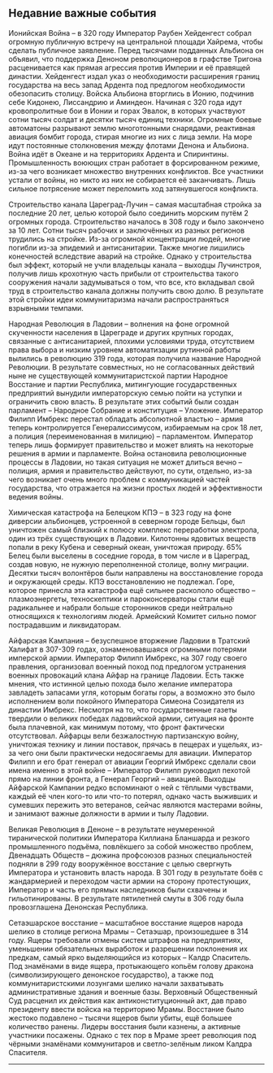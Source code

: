## Недавние важные события

Ионийская Война – в 320 году Император Раубен Хейденгест собрал огромную публичную встречу на центральной площади Хайрема, чтобы сделать публичное заявление. Перед тысячами подданных Альбиона он объявил, что поддержка Деноном революционеров в графстве Тригона расценивается как прямая агрессия против Империи и её правящей династии. Хейденгест издал указ о необходимости расширения границ государства на весь запад Ардента под предлогом необходимости обезопасить столицу. Войска Альбиона вторглись в Ионию, подчинив себе Кидонею, Лиссандрию и Аминдеон. Начиная с 320 года идут кровопролитные бои в Ионии и горах Эвалок, в которых участвуют сотни тысяч солдат и десятки тысяч единиц техники. Огромные боевые автоматоны разрывают землю многотонными снарядами, реактивная авиация бомбит города, стирая многие из них с лица земли. На море идут постоянные столкновения между флотами Денона и Альбиона. Война идёт в Океане и на территориях Ардента и Спиринтины. Промышленность воюющих стран работает в форсированном режиме, из-за чего возникает множество внутренних конфликтов. Все участники устали от войны, но никто из них не собирается её заканчивать. Лишь сильное потрясение может переломить ход затянувшегося конфликта. 

Строительство канала Цареград-Лучин – самая масштабная стройка за последние 20 лет, целью которой было соединить морским путём 2 огромных города. Строительство началось в 308 году и было закончено за 10 лет. Сотни тысяч рабочих и заключённых из разных регионов трудились на стройке. Из-за огромной концентрации людей, многие погибли из-за эпидемий и антисанитарии. Также многие лишились конечностей вследствие аварий на стройке. Однако у строительства был эффект, который не учли владельцы канала – выходцы Лучинстроя, получив лишь крохотную часть прибыли от строительства такого сооружения начали задумываться о том, что все, кто вкладывал свой труд в строительство канала должны получить свою долю. В результате этой стройки идеи коммунитаризма начали распространяться взрывными темпами. 

Народная Революция в Ладовии – волнения на фоне огромной скученности населения в Цареграде и других крупных городах, связанные с антисанитарией, плохими условиями труда, отсутствием права выбора и низким уровнем автоматизации рутинной работы вылились в революцию 319 года, которая получила название Народной Революции. В результате совместных, но не согласованных действий ныне не существующей коммунитаристской партии Народное Восстание и партии Республика, митингующие государственных предприятий вынудили императорскую семью пойти на уступки и ограничить свою власть. В результате этих событий были создан парламент – Народное Собрание и конституция – Уложение. Император Филипп Имбрекс перестал обладать абсолютной властью – армия теперь контролируется Генералиссимусом, избираемым на срок 18 лет, а полиция (переименованная в милицию) – парламентом. Император теперь лишь формирует правительство и может влиять на некоторые решения в армии и парламенте. Война остановила революционные процессы в Ладовии, но такая ситуация не может длиться вечно – полиция, армия и правительство действуют, по сути, отдельно, из-за чего возникает очень много проблем с коммуникацией частей государства, что отражается на жизни простых людей и эффективности ведения войны.

Химическая катастрофа на Белецком КПЭ – в 323 году на фоне диверсии альбионцев, устроенной в северном городе Бельцы, был уничтожен самый близкий к полюсу комплекс переработки электрола, один из трёх существующих в Ладовии. Килотонны ядовитых веществ попали в реку Кубена и северный океан, уничтожая природу. 65% Белец были выселены в соседние города, в том числе и в Цареград, создав новую, не нужную переполненной столице, волну миграции. Десятки тысяч волонтёров были направлены на восстановление города и окружающей среды. КПЭ восстановлению не подлежал. Горе, которое принесла эта катастрофа ещё сильнее раскололо общество – плазмоэнергеты, техноскептики и пароконсерваторы стали ещё радикальнее и набрали больше сторонников среди нейтрально относящихся к технологиям людей. Армейский Комитет сильно помог пострадавшим и ликвидаторам. 

Айфарская Кампания – безуспешное вторжение Ладовии в Тратский Халифат в 307-309 годах, ознаменовавшаяся огромными потерями имперской армии. Император Филипп Имбрекс, на 307 году своего правления, организовал военный поход под предлогом устранения военных провокаций клана Айфар на границе Ладовии. Есть также мнения, что истинной целью похода было желание императора завладеть запасами угля, которым богаты горы, а возможно это было исполнением воли покойного Императора Симеона Созидателя из династии Имбрекс. Несмотря на то, что государственные газеты твердили о великих победах ладовийской армии, ситуация на фронте была плачевной, как минимум потому, что фронт фактически отсутствовал. Айфарцы вели безжалостную партизанскую войну, уничтожая технику и линии поставок, прячась в пещерах и ущельях, из-за чего они были практически недосягаемы для авиации. Император Филипп и его брат генерал от авиации Георгий Имбрекс сделали свои имена именно в этой войне – Император Филипп руководил пехотой прямо на линии фронта, а Генерал Георгий – авиацией. Выходцы Айфарской Кампании редко вспоминают о ней с тёплыми чувствами, каждый её член кого-то или что-то потерял, однако часть выживших и сумевших пережить это ветеранов, сейчас являются мастерами войны, и занимают важные должности в армии и тылу Ладовии.

Великая Революция в Деноне – в результате неумеренной тиранической политики Императора Киллиана Бланшарда и резкого промышленного подъёма, повлёкшего за собой множество проблем, Двенадцать Обществ – дюжина профсоюзов разных специальностей подняли в 299 году вооружённое восстание с целью свергнуть Императора и установить власть народа. В 301 году в результате боёв с жандармерией и переходом части армии на сторону протестующих, Император и часть его прямых наследников были схвачены и гильотинированы. В результате пятилетней смуты в 306 году была провозглашена Денонская Республика.

Сетаэшарское восстание – масштабное восстание ящеров народа шелико в столице региона Мрамы – Сетаэшар, произошедшее в 314 году. Ящеры требовали отмены систем штрафов на предприятиях, уменьшении обязательных выработок и разрешении поклонения их предкам, самый ярко выделяющийся из которых – Калдр Спаситель. Под знамёнами в виде ящера, протыкающего копьём голову дракона (символизирующего денонское государство), а также под коммунитаристскими лозунгами шелико начали захватывать административные здания и военные базы. Верховный Общественный Суд расценил их действия как антиконституционный акт, дав право президенту ввести войска на территорию Мрамы. Восстание было жестоко подавлено – тысячи ящеров были убиты, ещё большее количество ранены. Лидеры восстания были казнены, а активные участники посажены. Однако с тех пор в Мраме зреет революция под чёрными знамёнами коммунитаров и светло-зелёным ликом Калдра Спасителя.
***